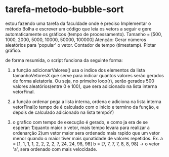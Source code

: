 # tarefa-metodo-bubble-sort
estou fazendo uma tarefa da faculdade onde é preciso Implementar o método Bolha e escrever um código que leia os vetors  a seguir e gere automaticamente os gráficos (tempo de processamento). Tamanho = [500, 1000, 2000, 5000, 10000, 50000, 100000]  Atenção:  Gerar números aleatórios para 'popular' o vetor. Contador de tempo (timestamp). Plotar gráfico.

de forma resumida, o script funciona da seguinte forma:

1) a função adicionarValores() usa o indice dos elementos da lista tamanhoVetoresX que serve para indicar quantos valores serão gerados de forma aletatoria. Ou seja, no primeiro loop(r), serão gerados 500 valores aleatórios(entre 0 e 100), que sera adicionado na lista interna vetorFinal.
2) a função ordenar pega a lista interna, ordena e adiciona na lista interna vetorFinal(o tempo de é calculado com o inicio e termino da função, e depois de calculado adicionado na lista tempoY)

3) o grafico com tempo de execução é gerado, e como ja era de se esperar:
  1)quanto maior o vetor, mais tempo levara para realizar a ordenarção
  2)um vetor maior sera ordenado mais rapido que um vetor menor quando o maior tiver mais qunatidade de     valores repetidos.
    Ex. a = [1, 1, 1, 1, 2, 2, 2, 2, 7, 24, 24, 98, 98]
        b = [7, 7, 7, 7, 8, 8, 98] -> o vetor 'a', sera ordenado com mais velocidade.
